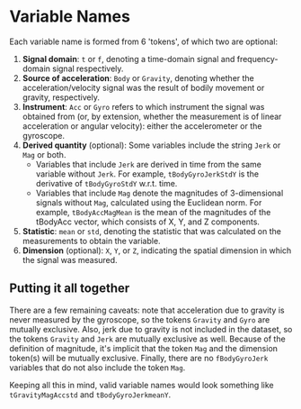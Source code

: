 # Variable Names

Each variable name is formed from 6 'tokens', of which two are optional:
1. **Signal domain**: ``t`` or ``f``, denoting a time-domain signal and frequency-domain signal respectively.
2. **Source of acceleration**: ``Body`` or ``Gravity``, denoting whether the acceleration/velocity signal was the result of bodily movement or gravity, respectively.
3. **Instrument**: ``Acc`` or ``Gyro`` refers to which instrument the signal was obtained from (or, by extension, whether the measurement is of linear acceleration or angular velocity): either the accelerometer or the gyroscope.
4. **Derived quantity** (optional): Some variables include the string ``Jerk`` or ``Mag`` or both. 
    * Variables that include ``Jerk`` are derived in time from the same variable without ``Jerk``. For example, ``tBodyGyroJerkStdY`` is the derivative of ``tBodyGyroStdY`` w.r.t. time.
    * Variables that include ``Mag`` denote the magnitudes of 3-dimensional signals without ``Mag``, calculated using the Euclidean norm. For example, ``tBodyAccMagMean`` is the mean of the magnitudes of the tBodyAcc vector, which consists of X, Y, and Z components.
5. **Statistic**: ``mean`` or ``std``, denoting the statistic that was calculated on the measurements to obtain the variable.
6. **Dimension** (optional): ``X``, ``Y``, or ``Z``, indicating the spatial dimension in which the signal was measured.

## Putting it all together

There are a few remaining caveats: note that acceleration due to gravity is never measured by the gyroscope, so the tokens ``Gravity`` and ``Gyro`` are mutually exclusive. Also, jerk due to gravity is not included in the dataset, so the tokens ``Gravity`` and ``Jerk`` are mutually exclusive as well. Because of the definition of magnitude, it's implicit that the token ``Mag`` and the dimension token(s) will be mutually exclusive. Finally, there are no ``fBodyGyroJerk`` variables that do not also include the token ``Mag``.

Keeping all this in mind, valid variable names would look something like ``tGravityMagAccstd`` and ``tBodyGyroJerkmeanY``.
